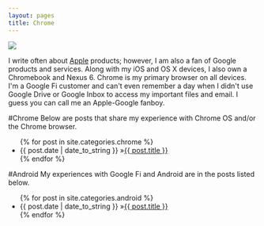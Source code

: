 ```yaml
---
layout: pages
title: Chrome
---
```


<img class="category" src="http://www.stevencombs.com/images/design/chrome.svg" />

I write often about [Apple](apple.html) products; however, I am also a fan of Google products and services. Along with my iOS and OS X devices, I also own a Chromebook and Nexus 6. Chrome is my primary browser on all devices. I'm a Google Fi customer and can't even remember a day when I didn't use Google Drive or Google Inbox to access my important files and email. I guess you can call me an Apple-Google fanboy.

#Chrome
Below are posts that share my experience with Chrome OS and/or the Chrome browser.

<ul id="blog-posts" class="posts">
{% for post in site.categories.chrome %}
    <li><span>{{ post.date | date_to_string }} &raquo;</span><a href="{{ post.url }}">{{ post.title }}</a></li>
{% endfor %}
</ul>

#Android
My experiences with Google Fi and Android are in the posts listed below.

<ul id="blog-posts" class="posts">
{% for post in site.categories.android %}
    <li><span>{{ post.date | date_to_string }} &raquo;</span><a href="{{ post.url }}">{{ post.title }}</a></li>
{% endfor %}
</ul>
